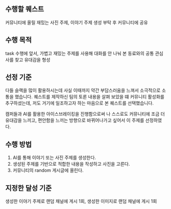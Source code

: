 ## 수행할 퀘스트

커뮤니티에 올릴 재밌는 사진 주제, 이야기 주제 생성 부탁 후 커뮤니티에 공유

## 수행 목적

task 수행에 앞서, 가볍고 재밌는 주제를 사용해 대화를 안 나눠 본 동료와의 공통 관심사를 찾고 유대감을 형성

## 선정 기준

다들 슬랙을 많이 활용하시는데 사실 이때까지 약간 부담스러움을 느껴서 소극적으로 소통을 했습니다. 퀘스트를 제작하신 팀의 토론 내용을 살펴 보았을 떄 커뮤니티 활성화를 추구하셨는데, 저도 거기에 일조하고자 하는 마음으로 본 퀘스트를 선택했습니다.

캠퍼들과 AI를 활용한 아이스브레이킹을 진행함으로써 나 스스로도 커뮤니티에 조금 더 유대감을 느끼고, 편안함을 느끼는 방향으로 바뀌어나가고 싶어서 이 주제를 선정하였다.

## 수행 방법

1. AI를 통해 이야기 또는 사진 주제를 생성한다.
2. 생성된 주제를 기반으로 적합한 내용을 작성하고 사진을 고른다.
3. 커뮤니티의 random 게시글에 올린다.

## 지정한 달성 기준

생성한 이야기 주제로 랜덤 채널에 게시 1회, 생성한 이미지로 랜덤 채널에 게시 1회
